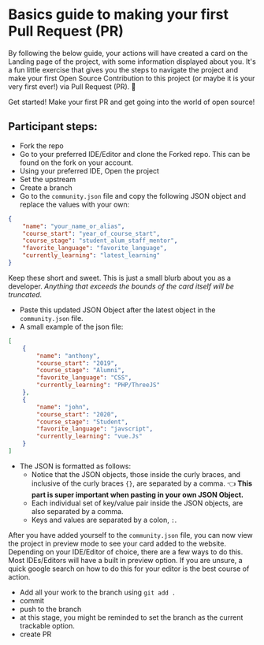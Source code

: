 # Basics guide to making your first Pull Request (PR)

By following the below guide, your actions will have created a card on the Landing page of the project, with some information displayed about you. It's a fun little exercise that gives you the steps to navigate the project and make your first Open Source Contribution to this project (or maybe it is your very first ever!) via Pull Request (PR). 🤜

Get started! Make your first PR and get going into the world of open source! 

## Participant steps:
- Fork the repo
- Go to your preferred IDE/Editor and clone the Forked repo. This can be found on the fork on your account.
- Using your preferred IDE, Open the project
- Set the upstream
- Create a branch
- Go to the `community.json` file and copy the following JSON object and replace the values with your own:
```json
{
    "name": "your_name_or_alias",
    "course_start": "year_of_course_start",
    "course_stage": "student_alum_staff_mentor",
    "favorite_language": "favorite_language",
    "currently_learning": "latest_learning"
}
```

Keep these short and sweet. This is just a small blurb about you as a developer. _Anything that exceeds the bounds of the card itself will be truncated._

- Paste this updated JSON Object after the latest object in the `community.json` file.
- A small example of the json file:

```json
[
    {
        "name": "anthony",
        "course_start": "2019",
        "course_stage": "Alumni",
        "favorite_language": "CSS",
        "currently_learning": "PHP/ThreeJS"
    },
    {
        "name": "john",
        "course_start": "2020",
        "course_stage": "Student",
        "favorite_language": "javscript",
        "currently_learning": "vue.Js"
    }
]
```
- The JSON is formatted as follows:
    - Notice that the JSON objects, those inside the curly braces, and inclusive of the curly braces `{}`, are separated by a comma. 👈 **This part is super important when pasting in your own JSON Object.**
    - Each individual set of key/value pair inside the JSON objects, are also separated by a comma.
    - Keys and values are separated by a colon, `:`.

After you have added yourself to the `community.json` file, you can now view the project in preview mode to see your card added to the website. Depending on your IDE/Editor of choice, there are a few ways to do this. Most IDEs/Editors will have a built in preview option. If you are unsure, a quick google search on how to do this for your editor is the best course of action.

- Add all your work to the branch using `git add .` 
- commit
- push to the branch
- at this stage, you might be reminded to set the branch as the current trackable option.
- create PR



